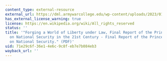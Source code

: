 ```yaml
---
content_type: external-resource
external_url: https://dml.armywarcollege.edu/wp-content/uploads/2023/01/Princeton-Project-Report-National-Security-in-21st-Century.pdf
has_external_license_warning: true
license: https://en.wikipedia.org/wiki/All_rights_reserved
status: ''
title: '"Forging a World of Liberty under Law, Final Report of the Princeton Project
  on National Security in the 21st Century - Final Report of the Princeton Project
  on National Security." (PDF)'
uid: 71e29c6f-36e1-4e6c-9c8f-eb7e7b084eb3
wayback_url: ''
---
```

